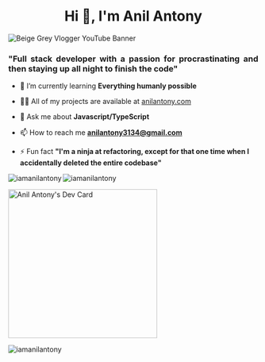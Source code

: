 <h1 align="center">Hi 👋, I'm Anil Antony</h1>

![Beige Grey Vlogger YouTube Banner](https://user-images.githubusercontent.com/92921196/204690346-3b5907d4-46c6-42bb-ab5f-8fc197670db6.png)

<h3 align="justify">"Full stack developer with a passion for procrastinating and then staying up all night to finish the code"</h3>

<!-- ![Alt Text](https://github.com/iamanilantony/iamanilantony/blob/master/Beige%20Grey%20Vlogger%20YouTube%20Banner%20(1).jpg) -->

<!-- - 🔭 I’m currently working on **Cinefest (Passion Project)** -->

- 🌱 I’m currently learning **Everything humanly possible**

- 👨‍💻 All of my projects are available at [anilantony.com](https://anilantony.com)

- 💬 Ask me about **Javascript/TypeScript**

- 📫 How to reach me **anilantony3134@gmail.com**

- ⚡ Fun fact **"I'm a ninja at refactoring, except for that one time when I accidentally deleted the entire codebase"**

<!-- <h3 align="left">Connect with me:</h3>
<p align="left">
<a href="https://twitter.com/iamanilantony" target="blank"><img align="center" src="https://raw.githubusercontent.com/rahuldkjain/github-profile-readme-generator/master/src/images/icons/Social/twitter.svg" alt="iamanilantony" height="30" width="40" /></a>
<a href="https://linkedin.com/in/www.linkedin.com/in/iamanilantony" target="blank"><img align="center" src="https://raw.githubusercontent.com/rahuldkjain/github-profile-readme-generator/master/src/images/icons/Social/linked-in-alt.svg" alt="www.linkedin.com/in/iamanilantony" height="30" width="40" /></a>
</p> -->

<p><img align="left" src="https://github-readme-stats.vercel.app/api/top-langs?username=iamanilantony&show_icons=true&locale=en&layout=compact" alt="iamanilantony" /></p>

<!-- <p>&nbsp;<img align="center" src="https://github-readme-stats.vercel.app/api?username=iamanilantony&show_icons=true&locale=en" alt="iamanilantony" /></p> -->

<p><img align="center" src="https://github-readme-streak-stats.herokuapp.com/?user=iamanilantony&" alt="iamanilantony" /></p>

<!-- 
<p align="left"> <a href="https://github.com/ryo-ma/github-profile-trophy"><img src="https://github-profile-trophy.vercel.app/?username=iamanilantony" alt="iamanilantony" /></a> </p> -->

<a href="https://app.daily.dev/Anilantony3134"><img src="https://api.daily.dev/devcards/0fb81d69ced14a04a7b88ed0d9170c60.png?r=qsz" width="300" alt="Anil Antony's Dev Card"/></a>


<!-- 

<div id="countdown">
  Loading countdown...
</div>

<script src="countdown.js"></script>
-->



<p align="left"> <img src="https://komarev.com/ghpvc/?username=iamanilantony&label=Profile%20views&color=0e75b6&style=flat" alt="iamanilantony" /> </p>


